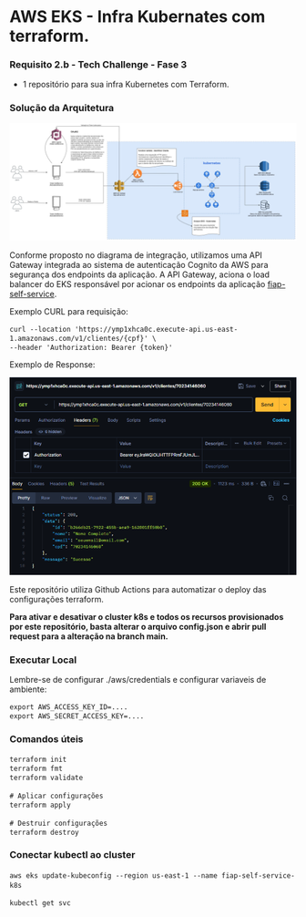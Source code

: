 # AWS EKS - Infra Kubernates com terraform.

### Requisito 2.b - Tech Challenge - Fase 3

* 1 repositório para sua infra Kubernetes com Terraform.

### Solução da Arquitetura

![image](architecture.jpg)

Conforme proposto no diagrama de integração, utilizamos uma API Gateway integrada ao sistema de autenticação Cognito da AWS para segurança dos endpoints da aplicação.
A API Gateway, aciona o load balancer do EKS responsável por acionar os endpoints da aplicação [fiap-self-service](https://github.com/Fiap-Self-Service/fiap-self-service).

Exemplo CURL para requisição: 
```
curl --location 'https://ymp1xhca0c.execute-api.us-east-1.amazonaws.com/v1/clientes/{cpf}' \
--header 'Authorization: Bearer {token}'
```

Exemplo de Response:

![image](response.PNG)

Este repositório utiliza Github Actions para automatizar o deploy das configurações terraform.

**Para ativar e desativar o cluster k8s e todos os recursos provisionados por este repositório, basta alterar o arquivo config.json e abrir pull request para a alteração na branch main.**

### Executar Local
Lembre-se de configurar ./aws/credentials e configurar variaveis de ambiente:

```
export AWS_ACCESS_KEY_ID=....
export AWS_SECRET_ACCESS_KEY=....
```

### Comandos úteis
```
terraform init
terraform fmt
terraform validate

# Aplicar configurações
terraform apply

# Destruir configurações
terraform destroy
```
### Conectar kubectl ao cluster
`aws eks update-kubeconfig --region us-east-1 --name fiap-self-service-k8s`

`kubectl get svc` 

